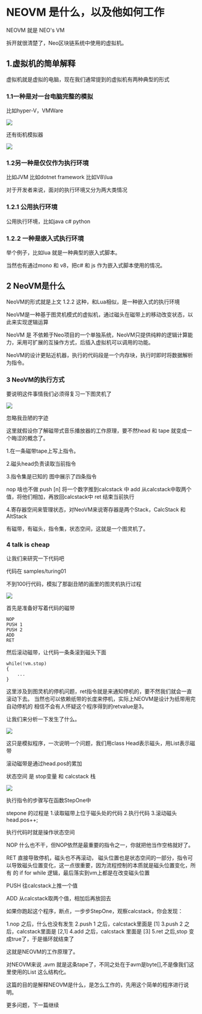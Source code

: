 # NEOVM 是什么，以及他如何工作

NEOVM 就是 NEO's VM

拆开就很清楚了，Neo区块链系统中使用的虚拟机。

## 1.虚拟机的简单解释

虚拟机就是虚拟的电脑，现在我们通常提到的虚拟机有两种典型的形式

### 1.1一种是对一台电脑完整的模拟

比如hyper-V，VMWare

![](../imgs/pic01.jpg)

还有街机模拟器

![](../imgs/pic02.jpg)

### 1.2另一种是仅仅作为执行环境

比如JVM
比如dotnet framework
比如V8\lua

对于开发者来说，面对的执行环境又分为两大类情况

### 1.2.1 公用执行环境

公用执行环境，比如java c# python

### 1.2.2 一种是嵌入式执行环境

举个例子，比如lua 就是一种典型的嵌入式脚本。

当然也有通过mono 和 v8，把c# 和 js 作为嵌入式脚本使用的情况。

## 2 NeoVM是什么

NeoVM的形式就是上文 1.2.2 这种，和Lua相似，是一种嵌入式的执行环境

NeoVM是一种基于图灵机模式的虚拟机，通过磁头在磁带上的移动改变状态，以此来实现逻辑运算

NeoVM 是 不依赖于Neo项目的一个单独系统，NeoVM只提供纯粹的逻辑计算能力，采用可扩展的互操作方式，后插入虚拟机可以调用的功能。

NeoVM的设计更贴近机器，执行的代码段是一个内存块，执行时即时将数据解析为指令。

### 3 NeoVM的执行方式

要说明这件事情我们必须得复习一下图灵机了

![](../imgs/turing01.png)

忽略我丑陋的字迹

这里就假设你了解磁带式音乐播放器的工作原理，要不然head 和 tape 就变成一个晦涩的概念了。

1.在一条磁带tape上写上指令。

2.磁头head负责读取当前指令

3.指令集是已知的 图中展示了四条指令 

nop 啥也不做
push [n] 将一个数字推到calcstack 中
add 从calcstack中取两个值，将他们相加，再放回calcstack中
ret 结束当前执行

4.寄存器空间来管理状态，对NeoVM来说寄存器是两个Stack，CalcStack 和 AltStack

有磁带，有磁头，指令集，状态空间，这就是一个图灵机了。

### 4 talk is cheap

让我们来研究一下代码吧

代码在
samples/turing01

不到100行代码，模拟了那副丑陋的画里的图灵机执行过程

![](../imgs/turing02.png)

首先是准备好写着代码的磁带
```
NOP
PUSH 1
PUSH 2
ADD
RET
```
然后滚动磁带，让代码一条条滚到磁头下面

```
while(!vm.stop)
{
    ...
}
```
这里涉及到图灵机的停机问题，ret指令就是来通知停机的，要不然我们就会一直滚动下去。
当然也可以依赖纸带的长度来停机，实际上NEOVM是设计为纸带用完自动停机的
相信不会有人怀疑这个程序得到的retvalue是3。

让我们来分析一下发生了什么。

![](../imgs/turing03.png)

这只是模拟程序，一次说明一个问题，我们用class Head表示磁头，用List<OpCode>表示磁带

滚动磁带是通过head.pos的累加

状态空间 是 stop变量 和 calcstack 栈

![](../imgs/turing04.png)

执行指令的步骤写在函数StepOne中

stepone 的过程是 
1.读取磁带上位于磁头处的代码
2.执行代码
3.滚动磁头 head.pos++;

执行代码时就是操作状态空间

NOP 什么也不干，但NOP依然是最重要的指令之一，你就把他当作空格就好了。

RET 直接导致停机，磁头也不再滚动，
磁头位置也是状态空间的一部分，指令可以导致磁头位置变化，这一点很重要，因为流程控制的本质就是磁头位置变化，所有 的 if for while 逻辑，最后落实到vm上都是在改变磁头位置

PUSH 往calcstack上推一个值

ADD 从calcstack取两个值，相加后再放回去

如果你跑起这个程序，断点，一步步StepOne，观察calcstack，你会发现：

1.nop 之后，什么也没有发生
2.push 1 之后，calcstack里面是 [1]
3.push 2 之后，calcstack里面是 [2,1]
4.add 之后，calcstack 里面是 [3]
5.ret 之后,stop 变成true了，于是循环就结束了

这就是NEOVM的工作原理了。

对NEOVM来说 .avm 就是这条tape了，不同之处在于avm是byte[],不是像我们这里使用的List<Opcode> 这么结构化。

这篇的目的是解释NEOVM是什么，是怎么工作的，先用这个简单的程序进行说明。

更多问题，下一篇继续
